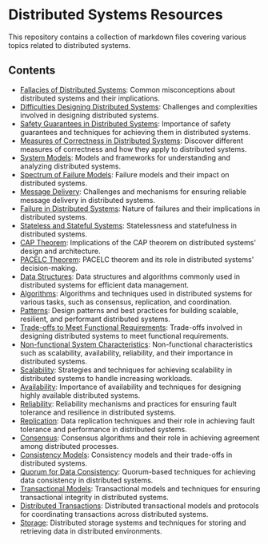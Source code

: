 # Distributed Systems Resources

This repository contains a collection of markdown files covering various topics related to distributed systems.

## Contents

- [Fallacies of Distributed Systems](fallacies_of_distributed_systems.md): Common misconceptions about distributed systems and their implications.
- [Difficulties Designing Distributed Systems](difficulties_designing_distributed_systems.md): Challenges and complexities involved in designing distributed systems.
- [Safety Guarantees in Distributed Systems](safety_guarantees_in_distributed_systems.md): Importance of safety guarantees and techniques for achieving them in distributed systems.
- [Measures of Correctness in Distributed Systems](measures_of_correctness_in_distributed_systems.md): Discover different measures of correctness and how they apply to distributed systems.
- [System Models](system_models.md): Models and frameworks for understanding and analyzing distributed systems.
- [Spectrum of Failure Models](spectrum_of_failure_models.md): Failure models and their impact on distributed systems.
- [Message Delivery](message_delivery.md): Challenges and mechanisms for ensuring reliable message delivery in distributed systems.
- [Failure in Distributed Systems](failure_in_distributed_systems.md): Nature of failures and their implications in distributed systems.
- [Stateless and Stateful Systems](stateless_and_stateful_systems.md): Statelessness and statefulness in distributed systems.
- [CAP Theorem](cap_theorem.md): Implications of the CAP theorem on distributed systems' design and architecture.
- [PACELC Theorem](pacelc_theorem.md): PACELC theorem and its role in distributed systems' decision-making.
- [Data Structures](data_structures.md): Data structures and algorithms commonly used in distributed systems for efficient data management.
- [Algorithms](algorithms.md): Algorithms and techniques used in distributed systems for various tasks, such as consensus, replication, and coordination.
- [Patterns](patterns.md): Design patterns and best practices for building scalable, resilient, and performant distributed systems.
- [Trade-offs to Meet Functional Requirements](trade-offs_to_meet_functional_requirements.md): Trade-offs involved in designing distributed systems to meet functional requirements.
- [Non-functional System Characteristics](non-functional_system_characteristics.md): Non-functional characteristics such as scalability, availability, reliability, and their importance in distributed systems.
- [Scalability](scalability.md): Strategies and techniques for achieving scalability in distributed systems to handle increasing workloads.
- [Availability](availability.md): Importance of availability and techniques for designing highly available distributed systems.
- [Reliability](reliability.md): Reliability mechanisms and practices for ensuring fault tolerance and resilience in distributed systems.
- [Replication](replication.md): Data replication techniques and their role in achieving fault tolerance and performance in distributed systems.
- [Consensus](consensus.md): Consensus algorithms and their role in achieving agreement among distributed processes.
- [Consistency Models](consistency_models.md): Consistency models and their trade-offs in distributed systems.
- [Quorum for Data Consistency](quorum_for_data_consistency.md): Quorum-based techniques for achieving data consistency in distributed systems.
- [Transactional Models](transactional_models.md): Transactional models and techniques for ensuring transactional integrity in distributed systems.
- [Distributed Transactions](distributed_transactions.md): Distributed transactional models and protocols for coordinating transactions across distributed systems.
- [Storage](storage.md): Distributed storage systems and techniques for storing and retrieving data in distributed environments.
